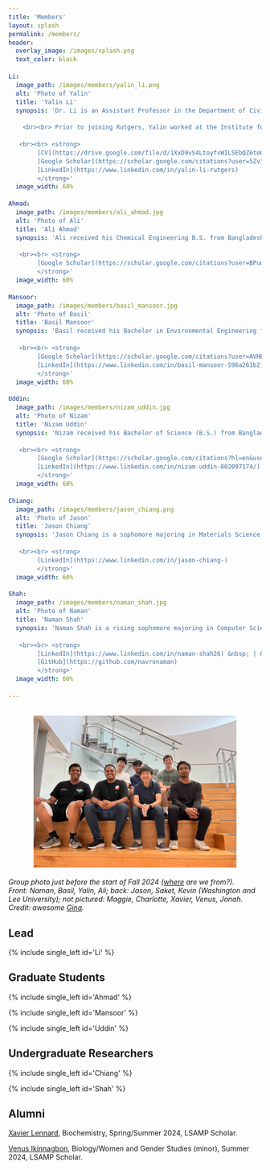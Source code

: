 ```yaml
---
title: 'Members'
layout: splash
permalink: /members/
header:
  overlay_image: /images/splash.png
  text_color: black

Li:
  image_path: /images/members/yalin_li.png
  alt: 'Photo of Yalin'
  title: 'Yalin Li'
  synopsis: 'Dr. Li is an Assistant Professor in the Department of Civil and Environmental Engineering at Rutgers University. Yalin received B. Eng. from Tongji University, M.S. from the University of Illinois Urbana-Champaign (UIUC), and Ph.D. from Colorado School of Mines, all in Environmental Engineering. Yalin was a visiting scholar at the Illinois Sustainable Technology Center and National Renewable Energy Laboratory (NREL) during graduate study.
    
    <br><br> Prior to joining Rutgers, Yalin worked at the Institute for Sustainability, Energy, and Environment (iSEE) and the Center for Advanced Bioenergy and Bioproducts Innovation ([CABBI](https://cabbi.bio)) at UIUC.

   <br><br> <strong>
        [CV](https://drive.google.com/file/d/1XxD9vS4LtoyfvWILSEbQZ6toQdKhBdt4/view) &nbsp; | &nbsp;
        [Google Scholar](https://scholar.google.com/citations?user=5Zv3mM0AAAAJ&hl=en) &nbsp; | &nbsp;
        [LinkedIn](https://www.linkedin.com/in/yalin-li-rutgers)
        </strong>'
  image_width: 60%

Ahmad:
  image_path: /images/members/ali_ahmad.jpg
  alt: 'Photo of Ali'
  title: 'Ali Ahmad'
  synopsis: 'Ali received his Chemical Engineering B.S. from Bangladesh University of Engineering & Technology (BUET) and Renewable Energy Technology M.S. from the University of Dhaka. He is currently pursuing a Ph.D. degree in Civil & Environmental Engineering at Rutgers. His research interest lies in the intersection of sustainability assessment tools and applied machine learning.

   <br><br> <strong>
        [Google Scholar](https://scholar.google.com/citations?user=BPuda6sAAAAJ&hl=en)
        </strong>'
  image_width: 60%

Mansoor:
  image_path: /images/members/basil_mansoor.jpg
  alt: 'Photo of Basil'
  title: 'Basil Mansoor'
  synopsis: 'Basil received his Bachelor in Environmental Engineering from National University of Sciences and Technology, Islamabad (NUST). He is currently pursuing a MS in Civil and Environmental Engineering at Rutgers. His research interest lies in sustainable renewable energy with a specific focus on wet organic waste to energy generation (e.g., hydrogen, sustainable aviation fuel [SAF]).

   <br><br> <strong>
        [Google Scholar](https://scholar.google.com/citations?user=AVHEcysAAAAJ&hl=en) &nbsp; | &nbsp;
        [LinkedIn](https://www.linkedin.com/in/basil-mansoor-596a261b2)
        </strong>'
  image_width: 60%

Uddin:
  image_path: /images/members/nizam_uddin.jpg
  alt: 'Photo of Nizam'
  title: 'Nizam Uddin'
  synopsis: 'Nizam received his Bachelor of Science (B.S.) from Bangladesh University of Engineering & Technology (BUET) and Master’s from Georgia Southern University, both in Civil Engineering. He is currently pursuing a Ph.D. in Civil & Environmental Engineering at Rutgers. His research interest lies in valorization of hydrothermal liquefaction (HTL) products and sustainability analysis.

   <br><br> <strong>
        [Google Scholar](https://scholar.google.com/citations?hl=en&user=aI7XzREAAAAJ) &nbsp; | &nbsp;
        [LinkedIn](https://www.linkedin.com/in/nizam-uddin-802097174/)
        </strong>'
  image_width: 60%

Chiang:
  image_path: /images/members/jason_chiang.png
  alt: 'Photo of Jason'
  title: 'Jason Chiang'
  synopsis: 'Jason Chiang is a sophomore majoring in Materials Science and Engineering at Rutgers University. Jason is interested in research related to environmental sustainability and as such joined the Li lab in January 2024 to further explore this topic as an [Aresty Research Assistant](https://aresty.rutgers.edu/programs/research-assistant-program).

   <br><br> <strong>
        [LinkedIn](https://www.linkedin.com/in/jason-chiang-)
        </strong>'
  image_width: 60%

Shah:
  image_path: /images/members/naman_shah.jpg
  alt: 'Photo of Naman'
  title: 'Naman Shah'
  synopsis: 'Naman Shah is a rising sophomore majoring in Computer Science and Data Science at Rutgers University. He has been working in developing Python scripts for over two years. He has been awarded as the winner of Datathon by the Rutgers University Data Science in Spring 2024 for his work in analyzing data from Starbucks and Dunkin Donuts. He is drawn to work on QSDsan and BioSTEAM to bioprocess engineering and resource recovery, specifically for the New Jersey Waste. He is a 2024 [Aresty Summer Science](https://aresty.rutgers.edu/programs/summer-science-program) scholar.

   <br><br> <strong>
        [LinkedIn](https://www.linkedin.com/in/naman-shah26) &nbsp; | &nbsp;
        [GitHub](https://github.com/navronaman)
        </strong>'
  image_width: 60%

---
```


<br>

<center> <img src='/images/members/group_fa24.jpg' alt='Group photo' width='80%' id='image'> </center>

<br>
<left> <i> Group photo just before the start of Fall 2024 (<a href='https://www.google.com/maps/d/edit?mid=1ECuaLyOFLiXEr5SvGApKRoUjxC0YdJo&usp=sharing'>where</a> are we from?). 
<br> Front: Naman, Basil, Yalin, Ali; back: Jason, Saket, Kevin (Washington and Lee University); not pictured: Maggie, Charlotte, Xavier, Venus, Jonah.
<br> Credit: awesome <a href='https://cee.rutgers.edu/staff'>Gina</a>.
</i> </left>


## Lead

{% include single_left id='Li' %}

## Graduate Students

{% include single_left id='Ahmad' %}

{% include single_left id='Mansoor' %}

{% include single_left id='Uddin' %}

## Undergraduate Researchers

{% include single_left id='Chiang' %}

{% include single_left id='Shah' %}

## Alumni

[Xavier Lennard](https://www.linkedin.com/in/xavier-lennard-43a53223b), Biochemistry, Spring/Summer 2024, LSAMP Scholar.

[Venus Ikinnagbon](https://www.linkedin.com/in/venus-ikinnagbon-62b6392a3), Biology/Women and Gender Studies (minor), Summer 2024, LSAMP Scholar.


<!-- Old codes for reference

Yalin Li:
  - image_path: /images/single_left/Yalin_Li.png
    alt: 'Headshot of Yalin Li'
    title: 'Lead: Yalin Li'
    excerpt: '<br> I am an Assistant Professor in the Department of Civil and Environmental Engineering at Rutgers University. I received my B. Eng. from Tongji University, M.S. from the University of Illinois Urbana-Champaign (UIUC), and Ph.D. from Colorado School of Mines, all in Environmental Engineering. During my graduate study, I was a visiting scholar at the Illinois Sustainable Technology Center and National Renewable Energy Laboratory (NREL).
    <br><br> Prior to joining Rutgers, I worked at the Institute for Sustainability, Energy, and Environment (iSEE) and the Center for Advanced Bioenergy and Bioproducts Innovation (CABBI) at UIUC.'

-->